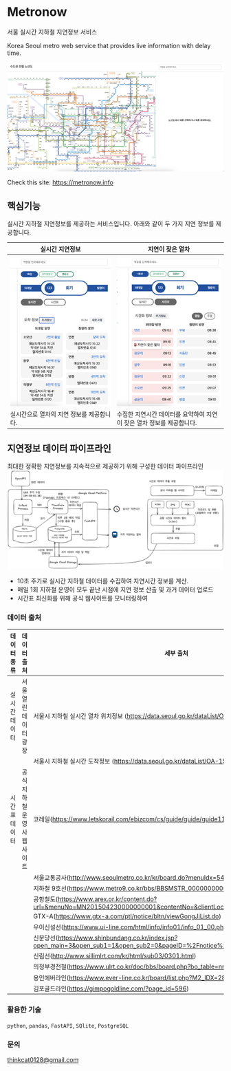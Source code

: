 # Metronow
서울 실시간 지하철 지연정보 서비스

Korea Seoul metro web service that provides live information with delay time.

![Metronow](assets/pics/Metronow-1.png)

Check this site:
https://metronow.info

## 핵심기능

실시간 지하철 지연정보를 제공하는 서비스입니다.
아래와 같이 두 가지 지연 정보를 제공합니다.

| 실시간 지연정보 | 지연이 잦은 열차 |
|-------|-------|
| ![realtime-delay](assets/pics/Metronow-realtime.png)  | ![timetable-delay](assets/pics/Metronow-timetable.png)  |
| 실시간으로 열차의 지연 정보를 제공합니다. | 수집한 지연시간 데이터를 요약하여 지연이 잦은 열차 정보를 제공합니다.|

## 지연정보 데이터 파이프라인
최대한 정확한 지연정보를 지속적으로 제공하기 위해 구성한 데이터 파이프라인
![Metronow-data-pipeline](assets/pics/Metronow-data-pipeline.png)
- 10초 주기로 실시간 지하철 데이터를 수집하여 지연시간 정보를 계산.
- 매일 1회 지하철 운영이 모두 끝난 시점에 지연 정보 산출 및 과거 데이터 업로드 
- 시간표 최신화를 위해 공식 웹사이트를 모니터링하여 

### 데이터 출처
|데이터 종류| 데이터 출처|세부 출처|
|------|-------|------|
|실시간 데이터| 서울 열린 데이터 광장 | 서울시 지하철 실시간 열차 위치정보 (https://data.seoul.go.kr/dataList/OA-12601/A/1/datasetView.do)|
|||서울시 지하철 실시간 도착정보 (https://data.seoul.go.kr/dataList/OA-15799/A/1/datasetView.do)|
|시간표 데이터| 공식 지하철 운영사 웹사이트| 코레일(https://www.letskorail.com/ebizcom/cs/guide/guide/guide11.do#)|
|||서울교통공사(http://www.seoulmetro.co.kr/kr/board.do?menuIdx=546)|
|||지하철 9호선(https://www.metro9.co.kr/bbs/BBSMSTR_000000000001/list.do)|
|||공항철도(https://www.arex.or.kr/content.do?url=&menuNo=MN201504230000000001&contentNo=&clientLocale=ko_KR&clientDevice=Normal)|
|||GTX-A(https://www.gtx-a.com/ptl/notice/bltn/viewGongJiList.do)|
|||우이신설선(https://www.ui-line.com/html/info/info01/info_01_00.php?nowPage=1)|
|||신분당선(https://www.shinbundang.co.kr/index.jsp?open_main=3&open_sub1=1&open_sub2=0&pageID=%2Fnotice%2Fnotice1.jsp&flag=)|
|||신림선(http://www.sillimlrt.com/kr/html/sub03/0301.html)|
|||의정부경전철(https://www.ulrt.co.kr/doc/bbs/board.php?bo_table=nr_notice)|
|||용인에버라인(https://www.ever-line.co.kr/board/list.php?M2_IDX=28958)|
|||김포골드라인(https://gimpogoldline.com/?page_id=596)|

### 활용한 기술
`python`, `pandas`, `FastAPI`, `SQlite`, `PostgreSQL`

### 문의
thinkcat0128@gmail.com





